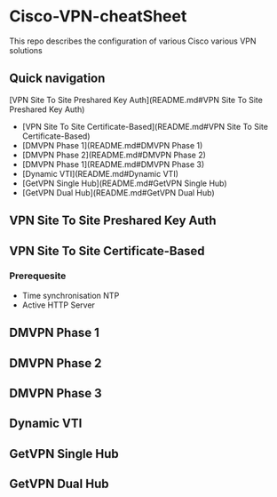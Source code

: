 # Cisco-VPN-cheatSheet

This repo describes the configuration of various Cisco various VPN solutions

## Quick navigation

[VPN Site To Site Preshared Key Auth](README.md#VPN Site To Site Preshared Key Auth)
- [VPN Site To Site Certificate-Based](README.md#VPN Site To Site Certificate-Based)
- [DMVPN Phase 1](README.md#DMVPN Phase 1)
- [DMVPN Phase 2](README.md#DMVPN Phase 2)
- [DMVPN Phase 1](README.md#DMVPN Phase 3)
- [Dynamic VTI](README.md#Dynamic VTI)
- [GetVPN Single Hub](README.md#GetVPN Single Hub)
- [GetVPN Dual Hub](README.md#GetVPN Dual Hub)




## VPN Site To Site Preshared Key Auth
## VPN Site To Site Certificate-Based

### Prerequesite

- Time synchronisation NTP
- Active HTTP Server


## DMVPN Phase 1
## DMVPN Phase 2
## DMVPN Phase 3
## Dynamic VTI
## GetVPN Single Hub
## GetVPN Dual Hub











